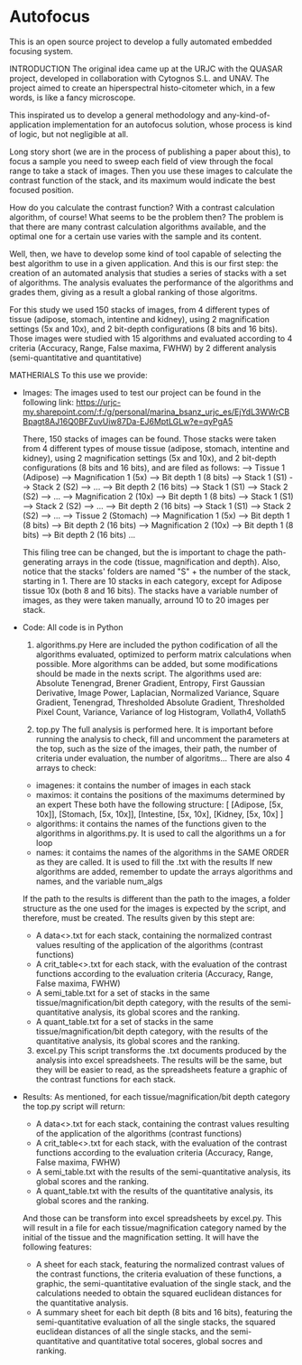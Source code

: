 # Autofocus

This is an open source project to develop a fully automated embedded focusing system.

INTRODUCTION 
The original idea came up at the URJC with the QUASAR project, developed in collaboration with Cytognos S.L. and UNAV. The project aimed to create an hiperspectral histo-citometer which, in a few words, is like a fancy microscope.

This inspirated us to develop a general methodology and any-kind-of-application implementation for an autofocus solution, whose process is kind of logic, but not negligible at all. 

Long story short (we are in the process of publishing a paper about this), to focus a sample you need to sweep each field of view through the focal range to take a stack of images. Then you use these images to calculate the contrast function of the stack, and its maximum would indicate the best focused position.

How do you calculate the contrast function? With a contrast calculation algorithm, of course! What seems to be the problem then? The problem is that there are many contrast calculation algorithms available, and the optimal one for a certain use varies with the sample and its content.

Well, then, we have to develop some kind of tool capable of selecting the best algorithm to use in a given application. And this is our first step: the creation of an automated analysis that studies a series of stacks with a set of algorithms. The analysis evaluates the performance of the algorithms and grades them, giving as a result a global ranking of those algoritms.

For this study we used 150 stacks of images, from 4 different types of tissue (adipose, stomach, intentine and kidney), using 2 magnification settings (5x and 10x), and 2 bit-depth configurations (8 bits and 16 bits).
Those images were studied with 15 algorithms and evaluated according to 4 criteria (Accuracy, Range, False maxima, FWHW) by 2 different analysis (semi-quantitative and quantitative)


MATHERIALS
To this use we provide:
- Images: 
  The images used to test our project can be found in the following link:
  https://urjc-my.sharepoint.com/:f:/g/personal/marina_bsanz_urjc_es/EjYdL3WWrCBBpagt8AJ16Q0BFZuvUiw87Da-EJ6MptLGLw?e=qyPgA5

  There, 150 stacks of images can be found. Those stacks were taken from 4 different types of mouse tissue (adipose, stomach, intentine and kidney), using 2 magnification settings (5x and 10x), and 2 bit-depth configurations (8 bits and 16 bits), and are filed as follows:
	--> Tissue 1 (Adipose)
		--> Magnification 1 (5x)
			--> Bit depth 1 (8 bits)
				--> Stack 1 (S1)
				--> Stack 2 (S2)
				--> ...
			--> Bit depth 2 (16 bits)
				--> Stack 1 (S1)
				--> Stack 2 (S2)
				--> ...
		--> Magnification 2 (10x)
			--> Bit depth 1 (8 bits)
				--> Stack 1 (S1)
				--> Stack 2 (S2)
				--> ...
			--> Bit depth 2 (16 bits)
				--> Stack 1 (S1)
				--> Stack 2 (S2)
				--> ...
	--> Tissue 2 (Stomach)
		--> Magnification 1 (5x)
			--> Bit depth 1 (8 bits)
			--> Bit depth 2 (16 bits)
		--> Magnification 2 (10x)
			--> Bit depth 1 (8 bits)
			--> Bit depth 2 (16 bits)
	...
	
	This filing tree can be changed, but the is important to chage the path-generating arrays in the code (tissue, magnification and depth). Also, notice that the stacks' folders are named "S" + the number of the stack, starting in 1.
	There are 10 stacks in each category, except for Adipose tissue 10x (both 8 and 16 bits). The stacks have a variable number of images, as they were taken manually, arround 10 to 20 images per stack.
  

- Code: All code is in Python
  1. algorithms.py
  Here are included the python codification of all the algorithms evaluated, optimized to perform matrix calculations when possible.
  More algorithms can be added, but some modifications should be made in the nexts script.
  The algorithms used are: Absolute Tenengrad, Brener Gradient, Entropy, First Gaussian Derivative, Image Power, Laplacian, Normalized Variance, Square Gradient, Tenengrad, Thresholded Absolute Gradient, Thresholded Pixel Count, Variance, Variance of log Histogram, Vollath4, Vollath5
  
  2. top.py
  The full analysis is performed here.
  It is important before running the analysis to check, fill and uncomment the parameters at the top, such as the size of the images, their path, the number of criteria under evaluation, the number of algoritms...
  There are also 4 arrays to check:
  	- imagenes: it contains the number of images in each stack
	- maximos: it contains the positions of the maximums determined by an expert
	These both have the following structure:
	[ [Adipose, [5x, 10x]],
	  [Stomach, [5x, 10x]],
	  [Intestine, [5x, 10x],
	  [Kidney, [5x, 10x]  ]
	- algorithms: it contains the names of the functions given to the algorithms in algorithms.py. It is used to call the algorithms un a for loop
	- names: it contaims the names of the algorithms in the SAME ORDER as they are called. It is used to fill the .txt with the results
	If new algorithms are added, remember to update the arrays algorithms and names, and the variable num_algs
	
	If the path to the results is different than the path to the images, a folder structure as the one used for the images is expected by the script, and therefore, must be created.
	The results given by this stept are:
	- A data<>.txt for each stack, containing the normalized contrast values resulting of the application of the algorithms (contrast functions)
	- A crit_table<>.txt for each stack, with the evaluation of the contrast functions according to the evaluation criteria (Accuracy, Range, False maxima, FWHW)
	- A semi_table.txt for a set of stacks in the same tissue/magnification/bit depth category, with the results of the semi-quantitative analysis, its global scores and the ranking.
	- A quant_table.txt for a set of stacks in the same tissue/magnification/bit depth category, with the results of the quantitative analysis, its global scores and the ranking.
	
  3. excel.py
  This script transforms the .txt documents produced by the analysis into excel spreadsheets.
  The results will be the same, but they will be easier to read, as the spreadsheets feature a graphic of the contrast functions for each stack.
  
  
- Results:
  As mentioned, for each tissue/magnification/bit depth category the top.py script will return:
	- A data<>.txt for each stack, containing the contrast values resulting of the application of the algorithms (contrast functions)
	- A crit_table<>.txt for each stack, with the evaluation of the contrast functions according to the evaluation criteria (Accuracy, Range, False maxima, FWHW)
	- A semi_table.txt with the results of the semi-quantitative analysis, its global scores and the ranking.
	- A quant_table.txt with the results of the quantitative analysis, its global scores and the ranking.
	
  And those can be transform into excel spreadsheets by excel.py. This will result in a file for each tissue/magnification category named by the initial of the tissue and the magnification setting. It will have the following features:
	- A sheet for each stack, featuring the normalized contrast values of the contrast functions, the criteria evaluation of these functions, a graphic, the semi-quantitative evaluation of the single stack, and the calculations needed to obtain the squared euclidean distances for the quantitative analysis.
	- A summary sheet for each bit depth (8 bits and 16 bits), featuring the semi-quantitative evaluation of all the single stacks, the squared euclidean distances of all the single stacks, and the semi-quantitative and quantitative total soceres, global socres and ranking.
  
